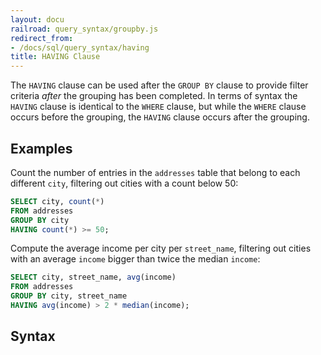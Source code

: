 ```yaml
---
layout: docu
railroad: query_syntax/groupby.js
redirect_from:
- /docs/sql/query_syntax/having
title: HAVING Clause
---
```


The `HAVING` clause can be used after the `GROUP BY` clause to provide filter criteria *after* the grouping has been completed. In terms of syntax the `HAVING` clause is identical to the `WHERE` clause, but while the `WHERE` clause occurs before the grouping, the `HAVING` clause occurs after the grouping.

## Examples

Count the number of entries in the `addresses` table that belong to each different `city`, filtering out cities with a count below 50:

```sql
SELECT city, count(*)
FROM addresses
GROUP BY city
HAVING count(*) >= 50;
```

Compute the average income per city per `street_name`, filtering out cities with an average `income` bigger than twice the median `income`:

```sql
SELECT city, street_name, avg(income)
FROM addresses
GROUP BY city, street_name
HAVING avg(income) > 2 * median(income);
```

## Syntax

<div id="rrdiagram"></div>